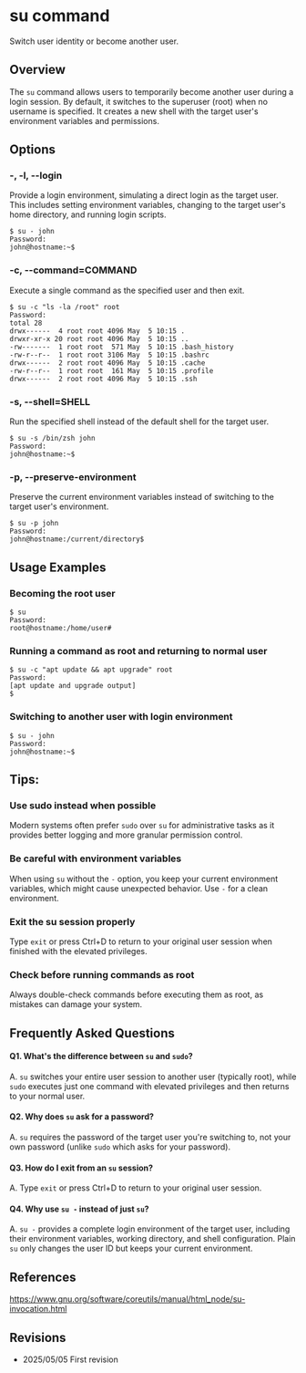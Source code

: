 # su command

Switch user identity or become another user.

## Overview

The `su` command allows users to temporarily become another user during a login session. By default, it switches to the superuser (root) when no username is specified. It creates a new shell with the target user's environment variables and permissions.

## Options

### **-**, **-l**, **--login**

Provide a login environment, simulating a direct login as the target user. This includes setting environment variables, changing to the target user's home directory, and running login scripts.

```console
$ su - john
Password: 
john@hostname:~$
```

### **-c**, **--command=COMMAND**

Execute a single command as the specified user and then exit.

```console
$ su -c "ls -la /root" root
Password: 
total 28
drwx------  4 root root 4096 May  5 10:15 .
drwxr-xr-x 20 root root 4096 May  5 10:15 ..
-rw-------  1 root root  571 May  5 10:15 .bash_history
-rw-r--r--  1 root root 3106 May  5 10:15 .bashrc
drwx------  2 root root 4096 May  5 10:15 .cache
-rw-r--r--  1 root root  161 May  5 10:15 .profile
drwx------  2 root root 4096 May  5 10:15 .ssh
```

### **-s**, **--shell=SHELL**

Run the specified shell instead of the default shell for the target user.

```console
$ su -s /bin/zsh john
Password: 
john@hostname:~$
```

### **-p**, **--preserve-environment**

Preserve the current environment variables instead of switching to the target user's environment.

```console
$ su -p john
Password: 
john@hostname:/current/directory$
```

## Usage Examples

### Becoming the root user

```console
$ su
Password: 
root@hostname:/home/user#
```

### Running a command as root and returning to normal user

```console
$ su -c "apt update && apt upgrade" root
Password: 
[apt update and upgrade output]
$
```

### Switching to another user with login environment

```console
$ su - john
Password: 
john@hostname:~$
```

## Tips:

### Use sudo instead when possible

Modern systems often prefer `sudo` over `su` for administrative tasks as it provides better logging and more granular permission control.

### Be careful with environment variables

When using `su` without the `-` option, you keep your current environment variables, which might cause unexpected behavior. Use `-` for a clean environment.

### Exit the su session properly

Type `exit` or press Ctrl+D to return to your original user session when finished with the elevated privileges.

### Check before running commands as root

Always double-check commands before executing them as root, as mistakes can damage your system.

## Frequently Asked Questions

#### Q1. What's the difference between `su` and `sudo`?
A. `su` switches your entire user session to another user (typically root), while `sudo` executes just one command with elevated privileges and then returns to your normal user.

#### Q2. Why does `su` ask for a password?
A. `su` requires the password of the target user you're switching to, not your own password (unlike `sudo` which asks for your password).

#### Q3. How do I exit from an `su` session?
A. Type `exit` or press Ctrl+D to return to your original user session.

#### Q4. Why use `su -` instead of just `su`?
A. `su -` provides a complete login environment of the target user, including their environment variables, working directory, and shell configuration. Plain `su` only changes the user ID but keeps your current environment.

## References

https://www.gnu.org/software/coreutils/manual/html_node/su-invocation.html

## Revisions

- 2025/05/05 First revision